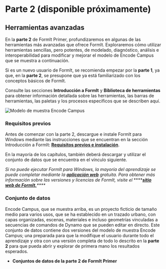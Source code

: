 # Parte 2 \(disponible próximamente\)

## Herramientas avanzadas

En la **parte 2** de FormIt Primer, profundizaremos en algunas de las herramientas más avanzadas que ofrece FormIt. Exploraremos cómo utilizar herramientas sencillas, pero potentes, de modelado, diagnóstico, análisis e interoperabilidad para modificar y mejorar el modelo de Encode Campus que se muestra a continuación.

Si es un nuevo usuario de FormIt, se recomienda empezar por la **parte 1**, ya que, en la **parte 2**, se presupone que ya está familiarizado con los conceptos básicos de FormIt.

Consulte las secciones **Introducción a FormIt** y **Biblioteca de herramientas** para obtener información detallada sobre las herramientas, las barras de herramientas, las paletas y los procesos específicos que se describen aquí.

![Modelo de muestra Encode Campus](../.gitbook/assets/encode-campus-sample-model-intro-image.png)

### Requisitos previos

Antes de comenzar con la parte 2, descargue e instale FormIt para Windows mediante las instrucciones que se encuentran en la sección Introducción a FormIt: [**Requisitos previos e instalación**](../formit-introduction/prerequisites-and-installation.md).

En la mayoría de los capítulos, también deberá descargar y utilizar el conjunto de datos que se encuentra en el vínculo siguiente.

_Si no puede ejecutar FormIt para Windows, la mayoría del aprendizaje se puede completar mediante la_ [_**aplicación web**_](https://formit.autodesk.com/app) _gratuita. Para obtener más información sobre las versiones y licencias de FormIt, visite el_ ****[_**sitio web de FormIt.**_](https://formit.autodesk.com)_\*\*\*\*_

### Conjunto de datos

Encode Campus, que se muestra arriba, es un proyecto ficticio de tamaño medio para varios usos, que se ha establecido en un trazado urbano, con capas organizadas, escenas, materiales e incluso geometrías vinculadas a secuencias de comandos de Dynamo que se pueden editar en directo. Este conjunto de datos contiene dos versiones del modelo de muestra Encode Campus; una preparada para que la modifique el usuario durante todo el aprendizaje y otra con una versión completa de todo lo descrito en la **parte 2** para que pueda abrir y explorar de primera mano los resultados esperados.

* **Conjuntos de datos de la parte 2 de FormIt Primer**

